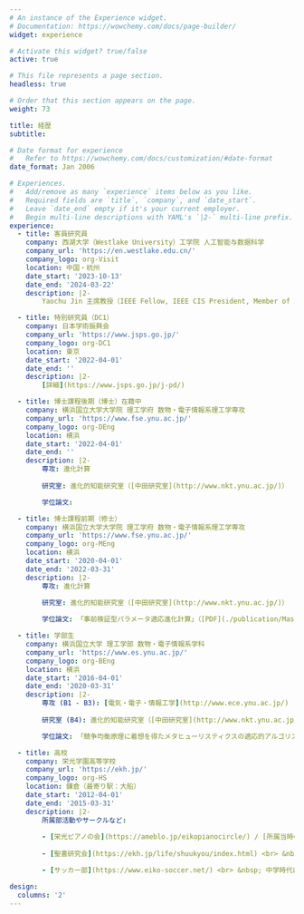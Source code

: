 ```yaml
---
# An instance of the Experience widget.
# Documentation: https://wowchemy.com/docs/page-builder/
widget: experience

# Activate this widget? true/false
active: true

# This file represents a page section.
headless: true

# Order that this section appears on the page.
weight: 73

title: 経歴
subtitle:

# Date format for experience
#   Refer to https://wowchemy.com/docs/customization/#date-format
date_format: Jan 2006

# Experiences.
#   Add/remove as many `experience` items below as you like.
#   Required fields are `title`, `company`, and `date_start`.
#   Leave `date_end` empty if it's your current employer.
#   Begin multi-line descriptions with YAML's `|2-` multi-line prefix.
experience:
  - title: 客員研究員
    company: 西湖大学（Westlake University）工学院 人工智能与数据科学
    company_url: 'https://en.westlake.edu.cn/'
    company_logo: org-Visit
    location: 中国・杭州
    date_start: '2023-10-13'
    date_end: '2024-03-22'
    description: |2-
        Yaochu Jin 主席教授（IEEE Fellow, IEEE CIS President, Member of Academia Europaea）主宰の Trustworthy & General Artificial Intelligence Laboratory にて，約半年間の滞在研究を行いました．

  - title: 特別研究員（DC1）
    company: 日本学術振興会
    company_url: 'https://www.jsps.go.jp/'
    company_logo: org-DC1
    location: 東京
    date_start: '2022-04-01'
    date_end: ''
    description: |2-
        [詳細](https://www.jsps.go.jp/j-pd/)

  - title: 博士課程後期（博士）在籍中
    company: 横浜国立大学大学院 理工学府 数物・電子情報系理工学専攻
    company_url: 'https://www.fse.ynu.ac.jp/'
    company_logo: org-DEng
    location: 横浜
    date_start: '2022-04-01'
    date_end: ''
    description: |2-
        専攻: 進化計算
        
        研究室: 進化的知能研究室（[中田研究室](http://www.nkt.ynu.ac.jp/)）

        学位論文: 

  - title: 博士課程前期（修士）
    company: 横浜国立大学大学院 理工学府 数物・電子情報系理工学専攻
    company_url: 'https://www.fse.ynu.ac.jp/'
    company_logo: org-MEng
    location: 横浜
    date_start: '2020-04-01'
    date_end: '2022-03-31'
    description: |2-
        専攻: 進化計算
        
        研究室: 進化的知能研究室（[中田研究室](http://www.nkt.ynu.ac.jp/)）

        学位論文: 「事前検証型パラメータ適応進化計算」（[PDF](./publication/MasterThesis/paper.pdf)）

  - title: 学部生
    company: 横浜国立大学 理工学部 数物・電子情報系学科
    company_url: 'https://www.es.ynu.ac.jp/'
    company_logo: org-BEng
    location: 横浜
    date_start: '2016-04-01'
    date_end: '2020-03-31'
    description: |2-
        専攻 (B1 - B3): [電気・電子・情報工学](http://www.ece.ynu.ac.jp/)
        
        研究室 (B4): 進化的知能研究室（[中田研究室](http://www.nkt.ynu.ac.jp/)）

        学位論文: 「競争均衡原理に着想を得たメタヒューリスティクスの適応的アルゴリズム調整」（[PDF](./publication/GraduationThesis/paper.pdf)）

  - title: 高校
    company: 栄光学園高等学校
    company_url: 'https://ekh.jp/'
    company_logo: org-HS
    location: 鎌倉（最寄り駅：大船）
    date_start: '2012-04-01'
    date_end: '2015-03-31'
    description: |2-
        所属部活動やサークルなど:
        
        - [栄光ピアノの会](https://ameblo.jp/eikopianocircle/) / [所属当時のページ](http://eikopianocircle.ninja-web.net/) <br> &nbsp; 学園祭を含む年3回のコンサートで演奏・運営を行ったり，外部講師を招聘したセミナーを新たに企画したりしました．聖書研究会にも所属していたこともあり，ミサのオルガン伴奏も務めました．
        
        - [聖書研究会](https://ekh.jp/life/shuukyou/index.html) <br> &nbsp; 聖書を読み・教わることはもちろん，その内容から他愛もないことまで仲間と議論した貴重な時間でした．全く堅苦しくない雰囲気で活動できただけでなく，都内や長崎の巡礼（半分は観光）やボランティアなど，多くの経験をさせていただき感謝です．

        - [サッカー部](https://www.eiko-soccer.net/) <br> &nbsp; 中学時代に所属していました（栄光学園は中高一貫校です）．自己鍛錬と純粋にサッカーを楽しむバランスが絶妙でした．

design:
  columns: '2'
---
```


